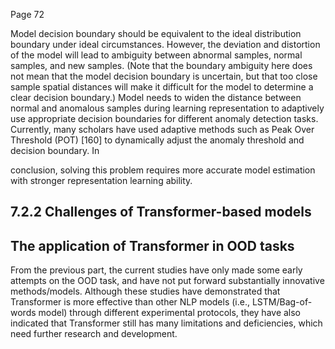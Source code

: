 Page 72

Model decision boundary should be equivalent to the ideal distribution boundary under ideal circumstances. However, the deviation and distortion of the model will lead to ambiguity between abnormal samples, normal samples, and new samples. (Note that the boundary ambiguity here does not mean that the model decision boundary is uncertain, but that too close sample spatial distances will make it difficult for the model to determine a clear decision boundary.) Model needs to widen the distance between normal and anomalous samples during learning representation to adaptively use appropriate decision boundaries for different anomaly detection tasks. Currently, many scholars have used adaptive methods such as Peak Over Threshold (POT) [160] to dynamically adjust the anomaly threshold and decision boundary. In

conclusion, solving this problem requires more accurate model estimation with stronger representation learning ability.

## 7.2.2 Challenges of Transformer-based models

## The application of Transformer in OOD tasks

From the previous part, the current studies have only made some early attempts on the OOD task, and have not put forward substantially innovative methods/models. Although these studies have demonstrated that Transformer is more effective than other NLP models (i.e., LSTM/Bag-of-words model) through different experimental protocols, they have also indicated that Transformer still has many limitations and deficiencies, which need further research and development.